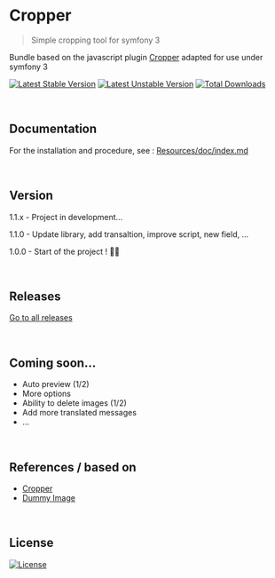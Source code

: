 # Cropper
> Simple cropping tool for symfony 3

Bundle based on the javascript plugin [Cropper](https://github.com/fengyuanchen/cropper) adapted for use under symfony 3

[![Latest Stable Version](https://poser.pugx.org/breithbarbot/cropper/v/stable?format=flat-square)](https://packagist.org/packages/breithbarbot/cropper)
[![Latest Unstable Version](https://poser.pugx.org/breithbarbot/cropper/v/unstable?format=flat-square)](https://packagist.org/packages/breithbarbot/cropper)
[![Total Downloads](https://poser.pugx.org/breithbarbot/cropper/downloads?format=flat-square)](https://packagist.org/packages/breithbarbot/cropper)

<br>

## Documentation

For the installation and procedure, see : [Resources/doc/index.md](Resources/doc/index.md)

<br>

## Version

1.1.x - Project in development...

1.1.0 - Update library, add transaltion, improve script, new field, ...

1.0.0 - Start of the project ! 🎉🎊

<br>

## Releases

[Go to all releases](https://github.com/breithbarbot/Cropper/releases)

<br>

## Coming soon...
* Auto preview (1/2)
* More options
* Ability to delete images (1/2)
* Add more translated messages
* ...

<br>

## References / based on
- [Cropper](https://github.com/fengyuanchen/cropper)
- [Dummy Image](https://github.com/shaneriley/dummy_image)


<br>

## License

[![License](https://poser.pugx.org/breithbarbot/cropper/license?format=flat-square)](https://github.com/breithbarbot/Cropper/blob/master/LICENSE)

